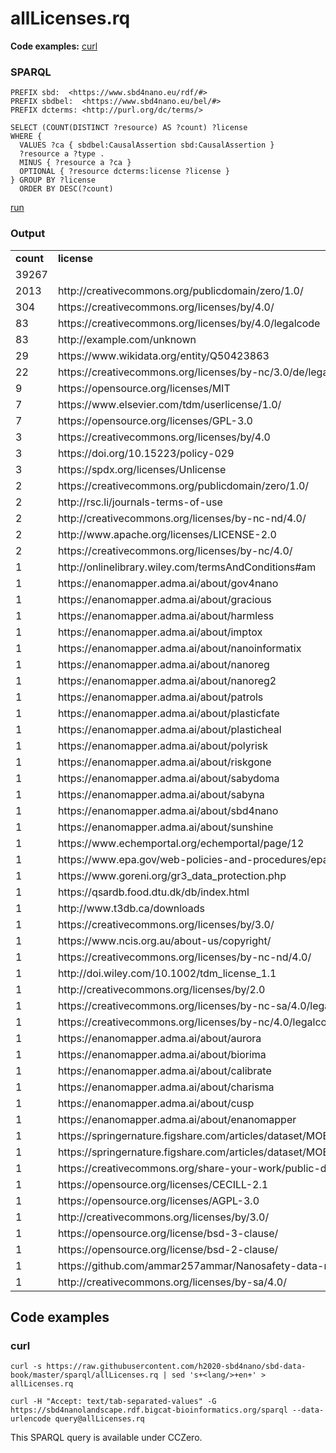 # allLicenses.rq

**Code examples:** [curl](#curl)

### SPARQL

```sparql
PREFIX sbd:  <https://www.sbd4nano.eu/rdf/#>
PREFIX sbdbel:  <https://www.sbd4nano.eu/bel/#>
PREFIX dcterms: <http://purl.org/dc/terms/>

SELECT (COUNT(DISTINCT ?resource) AS ?count) ?license
WHERE {
  VALUES ?ca { sbdbel:CausalAssertion sbd:CausalAssertion }
  ?resource a ?type .
  MINUS { ?resource a ?ca }
  OPTIONAL { ?resource dcterms:license ?license }
} GROUP BY ?license
  ORDER BY DESC(?count)
```

[run](https://sbd4nanolandscape.rdf.bigcat-bioinformatics.org/?q=PREFIX%20sbd%3A%20%20%3Chttps%3A%2F%2Fwww.sbd4nano.eu%2Frdf%2F%23%3E%0APREFIX%20sbdbel%3A%20%20%3Chttps%3A%2F%2Fwww.sbd4nano.eu%2Fbel%2F%23%3E%0APREFIX%20dcterms%3A%20%3Chttp%3A%2F%2Fpurl.org%2Fdc%2Fterms%2F%3E%0A%0ASELECT%20%28COUNT%28DISTINCT%20%3Fresource%29%20AS%20%3Fcount%29%20%3Flicense%0AWHERE%20%7B%0A%20%20VALUES%20%3Fca%20%7B%20sbdbel%3ACausalAssertion%20sbd%3ACausalAssertion%20%7D%0A%20%20%3Fresource%20a%20%3Ftype%20.%0A%20%20MINUS%20%7B%20%3Fresource%20a%20%3Fca%20%7D%0A%20%20OPTIONAL%20%7B%20%3Fresource%20dcterms%3Alicense%20%3Flicense%20%7D%0A%7D%20GROUP%20BY%20%3Flicense%0A%20%20ORDER%20BY%20DESC%28%3Fcount%29%0A)


### Output

<table>
  <tr>
    <td><b>count</b></td>
    <td><b>license</b></td>
  </tr>
  <tr>
    <td>39267</td>
    <td></td>
  </tr>
  <tr>
    <td>2013</td>
    <td>http://creativecommons.org/publicdomain/zero/1.0/</td>
  </tr>
  <tr>
    <td>304</td>
    <td>https://creativecommons.org/licenses/by/4.0/</td>
  </tr>
  <tr>
    <td>83</td>
    <td>https://creativecommons.org/licenses/by/4.0/legalcode</td>
  </tr>
  <tr>
    <td>83</td>
    <td>http://example.com/unknown</td>
  </tr>
  <tr>
    <td>29</td>
    <td>https://www.wikidata.org/entity/Q50423863</td>
  </tr>
  <tr>
    <td>22</td>
    <td>https://creativecommons.org/licenses/by-nc/3.0/de/legalcode</td>
  </tr>
  <tr>
    <td>9</td>
    <td>https://opensource.org/licenses/MIT</td>
  </tr>
  <tr>
    <td>7</td>
    <td>https://www.elsevier.com/tdm/userlicense/1.0/</td>
  </tr>
  <tr>
    <td>7</td>
    <td>https://opensource.org/licenses/GPL-3.0</td>
  </tr>
  <tr>
    <td>3</td>
    <td>https://creativecommons.org/licenses/by/4.0</td>
  </tr>
  <tr>
    <td>3</td>
    <td>https://doi.org/10.15223/policy-029</td>
  </tr>
  <tr>
    <td>3</td>
    <td>https://spdx.org/licenses/Unlicense</td>
  </tr>
  <tr>
    <td>2</td>
    <td>https://creativecommons.org/publicdomain/zero/1.0/</td>
  </tr>
  <tr>
    <td>2</td>
    <td>http://rsc.li/journals-terms-of-use</td>
  </tr>
  <tr>
    <td>2</td>
    <td>http://creativecommons.org/licenses/by-nc-nd/4.0/</td>
  </tr>
  <tr>
    <td>2</td>
    <td>http://www.apache.org/licenses/LICENSE-2.0</td>
  </tr>
  <tr>
    <td>2</td>
    <td>https://creativecommons.org/licenses/by-nc/4.0/</td>
  </tr>
  <tr>
    <td>1</td>
    <td>http://onlinelibrary.wiley.com/termsAndConditions#am</td>
  </tr>
  <tr>
    <td>1</td>
    <td>https://enanomapper.adma.ai/about/gov4nano</td>
  </tr>
  <tr>
    <td>1</td>
    <td>https://enanomapper.adma.ai/about/gracious</td>
  </tr>
  <tr>
    <td>1</td>
    <td>https://enanomapper.adma.ai/about/harmless</td>
  </tr>
  <tr>
    <td>1</td>
    <td>https://enanomapper.adma.ai/about/imptox</td>
  </tr>
  <tr>
    <td>1</td>
    <td>https://enanomapper.adma.ai/about/nanoinformatix</td>
  </tr>
  <tr>
    <td>1</td>
    <td>https://enanomapper.adma.ai/about/nanoreg</td>
  </tr>
  <tr>
    <td>1</td>
    <td>https://enanomapper.adma.ai/about/nanoreg2</td>
  </tr>
  <tr>
    <td>1</td>
    <td>https://enanomapper.adma.ai/about/patrols</td>
  </tr>
  <tr>
    <td>1</td>
    <td>https://enanomapper.adma.ai/about/plasticfate</td>
  </tr>
  <tr>
    <td>1</td>
    <td>https://enanomapper.adma.ai/about/plasticheal</td>
  </tr>
  <tr>
    <td>1</td>
    <td>https://enanomapper.adma.ai/about/polyrisk</td>
  </tr>
  <tr>
    <td>1</td>
    <td>https://enanomapper.adma.ai/about/riskgone</td>
  </tr>
  <tr>
    <td>1</td>
    <td>https://enanomapper.adma.ai/about/sabydoma</td>
  </tr>
  <tr>
    <td>1</td>
    <td>https://enanomapper.adma.ai/about/sabyna</td>
  </tr>
  <tr>
    <td>1</td>
    <td>https://enanomapper.adma.ai/about/sbd4nano</td>
  </tr>
  <tr>
    <td>1</td>
    <td>https://enanomapper.adma.ai/about/sunshine</td>
  </tr>
  <tr>
    <td>1</td>
    <td>https://www.echemportal.org/echemportal/page/12</td>
  </tr>
  <tr>
    <td>1</td>
    <td>https://www.epa.gov/web-policies-and-procedures/epa-disclaimers</td>
  </tr>
  <tr>
    <td>1</td>
    <td>https://www.goreni.org/gr3_data_protection.php</td>
  </tr>
  <tr>
    <td>1</td>
    <td>https://qsardb.food.dtu.dk/db/index.html</td>
  </tr>
  <tr>
    <td>1</td>
    <td>http://www.t3db.ca/downloads</td>
  </tr>
  <tr>
    <td>1</td>
    <td>https://creativecommons.org/licenses/by/3.0/</td>
  </tr>
  <tr>
    <td>1</td>
    <td>https://www.ncis.org.au/about-us/copyright/</td>
  </tr>
  <tr>
    <td>1</td>
    <td>https://creativecommons.org/licenses/by-nc-nd/4.0/</td>
  </tr>
  <tr>
    <td>1</td>
    <td>http://doi.wiley.com/10.1002/tdm_license_1.1</td>
  </tr>
  <tr>
    <td>1</td>
    <td>http://creativecommons.org/licenses/by/2.0</td>
  </tr>
  <tr>
    <td>1</td>
    <td>https://creativecommons.org/licenses/by-nc-sa/4.0/legalcode</td>
  </tr>
  <tr>
    <td>1</td>
    <td>https://creativecommons.org/licenses/by-nc/4.0/legalcode</td>
  </tr>
  <tr>
    <td>1</td>
    <td>https://enanomapper.adma.ai/about/aurora</td>
  </tr>
  <tr>
    <td>1</td>
    <td>https://enanomapper.adma.ai/about/biorima</td>
  </tr>
  <tr>
    <td>1</td>
    <td>https://enanomapper.adma.ai/about/calibrate</td>
  </tr>
  <tr>
    <td>1</td>
    <td>https://enanomapper.adma.ai/about/charisma</td>
  </tr>
  <tr>
    <td>1</td>
    <td>https://enanomapper.adma.ai/about/cusp</td>
  </tr>
  <tr>
    <td>1</td>
    <td>https://enanomapper.adma.ai/about/enanomapper</td>
  </tr>
  <tr>
    <td>1</td>
    <td>https://springernature.figshare.com/articles/dataset/MOESM1_of_Role_of_chemical_composition_and_redox_modification_of_poorly_soluble_nanomaterials_on_their_ability_to_enhance_allergic_airway_sensitisation_in_mice/10071023</td>
  </tr>
  <tr>
    <td>1</td>
    <td>https://springernature.figshare.com/articles/dataset/MOESM1_of_Role_of_chemical_composition_and_redox_modification_of_poorly_soluble_nanomaterials_on_their_ability_to_enhance_allergic_airway_sensitisation_in_mice/10071032</td>
  </tr>
  <tr>
    <td>1</td>
    <td>https://creativecommons.org/share-your-work/public-domain/cc0</td>
  </tr>
  <tr>
    <td>1</td>
    <td>https://opensource.org/licenses/CECILL-2.1</td>
  </tr>
  <tr>
    <td>1</td>
    <td>https://opensource.org/licenses/AGPL-3.0</td>
  </tr>
  <tr>
    <td>1</td>
    <td>http://creativecommons.org/licenses/by/3.0/</td>
  </tr>
  <tr>
    <td>1</td>
    <td>https://opensource.org/license/bsd-3-clause/</td>
  </tr>
  <tr>
    <td>1</td>
    <td>https://opensource.org/license/bsd-2-clause/</td>
  </tr>
  <tr>
    <td>1</td>
    <td>https://github.com/ammar257ammar/Nanosafety-data-reusability-34-datasets/blob/main/LICENSE</td>
  </tr>
  <tr>
    <td>1</td>
    <td>http://creativecommons.org/licenses/by-sa/4.0/</td>
  </tr>
</table>

## Code examples

### curl

```shell
curl -s https://raw.githubusercontent.com/h2020-sbd4nano/sbd-data-book/master/sparql/allLicenses.rq | sed 's+<lang/>+en+' > allLicenses.rq

curl -H "Accept: text/tab-separated-values" -G https://sbd4nanolandscape.rdf.bigcat-bioinformatics.org/sparql --data-urlencode query@allLicenses.rq
```

This SPARQL query is available under CCZero.
